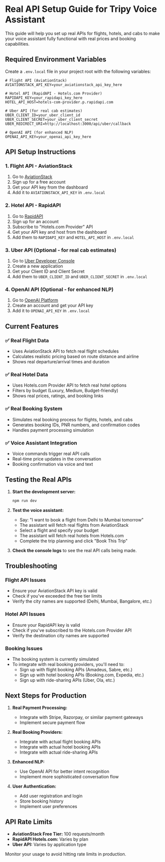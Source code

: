 # Real API Setup Guide for Tripy Voice Assistant

This guide will help you set up real APIs for flights, hotels, and cabs to make your voice assistant fully functional with real prices and booking capabilities.

## Required Environment Variables

Create a `.env.local` file in your project root with the following variables:

```env
# Flight API (AviationStack)
AVIATIONSTACK_API_KEY=your_aviationstack_api_key_here

# Hotel API (RapidAPI - Hotels.com Provider)
RAPIDAPI_KEY=your_rapidapi_key_here
HOTEL_API_HOST=hotels-com-provider.p.rapidapi.com

# Uber API (for real cab estimates)
UBER_CLIENT_ID=your_uber_client_id
UBER_CLIENT_SECRET=your_uber_client_secret
UBER_REDIRECT_URI=http://localhost:3000/api/uber/callback

# OpenAI API (for enhanced NLP)
OPENAI_API_KEY=your_openai_api_key_here
```

## API Setup Instructions

### 1. Flight API - AviationStack
1. Go to [AviationStack](https://aviationstack.com/)
2. Sign up for a free account
3. Get your API key from the dashboard
4. Add it to `AVIATIONSTACK_API_KEY` in `.env.local`

### 2. Hotel API - RapidAPI
1. Go to [RapidAPI](https://rapidapi.com/)
2. Sign up for an account
3. Subscribe to "Hotels.com Provider" API
4. Get your API key and host from the dashboard
5. Add them to `RAPIDAPI_KEY` and `HOTEL_API_HOST` in `.env.local`

### 3. Uber API (Optional - for real cab estimates)
1. Go to [Uber Developer Console](https://developer.uber.com/)
2. Create a new application
3. Get your Client ID and Client Secret
4. Add them to `UBER_CLIENT_ID` and `UBER_CLIENT_SECRET` in `.env.local`

### 4. OpenAI API (Optional - for enhanced NLP)
1. Go to [OpenAI Platform](https://platform.openai.com/)
2. Create an account and get your API key
3. Add it to `OPENAI_API_KEY` in `.env.local`

## Current Features

### ✅ Real Flight Data
- Uses AviationStack API to fetch real flight schedules
- Calculates realistic pricing based on route distance and airline
- Shows real departure/arrival times and duration

### ✅ Real Hotel Data
- Uses Hotels.com Provider API to fetch real hotel options
- Filters by budget (Luxury, Medium, Budget-friendly)
- Shows real prices, ratings, and booking links

### ✅ Real Booking System
- Simulates real booking process for flights, hotels, and cabs
- Generates booking IDs, PNR numbers, and confirmation codes
- Handles payment processing simulation

### ✅ Voice Assistant Integration
- Voice commands trigger real API calls
- Real-time price updates in the conversation
- Booking confirmation via voice and text

## Testing the Real APIs

1. **Start the development server:**
   ```bash
   npm run dev
   ```

2. **Test the voice assistant:**
   - Say: "I want to book a flight from Delhi to Mumbai tomorrow"
   - The assistant will fetch real flights from AviationStack
   - Select a flight and specify your budget
   - The assistant will fetch real hotels from Hotels.com
   - Complete the trip planning and click "Book This Trip"

3. **Check the console logs** to see the real API calls being made.

## Troubleshooting

### Flight API Issues
- Ensure your AviationStack API key is valid
- Check if you've exceeded the free tier limits
- Verify the city names are supported (Delhi, Mumbai, Bangalore, etc.)

### Hotel API Issues
- Ensure your RapidAPI key is valid
- Check if you've subscribed to the Hotels.com Provider API
- Verify the destination city names are supported

### Booking Issues
- The booking system is currently simulated
- To integrate with real booking providers, you'll need to:
  - Sign up with flight booking APIs (Amadeus, Sabre, etc.)
  - Sign up with hotel booking APIs (Booking.com, Expedia, etc.)
  - Sign up with ride-sharing APIs (Uber, Ola, etc.)

## Next Steps for Production

1. **Real Payment Processing:**
   - Integrate with Stripe, Razorpay, or similar payment gateways
   - Implement secure payment flow

2. **Real Booking Providers:**
   - Integrate with actual flight booking APIs
   - Integrate with actual hotel booking APIs
   - Integrate with actual ride-sharing APIs

3. **Enhanced NLP:**
   - Use OpenAI API for better intent recognition
   - Implement more sophisticated conversation flow

4. **User Authentication:**
   - Add user registration and login
   - Store booking history
   - Implement user preferences

## API Rate Limits

- **AviationStack Free Tier:** 100 requests/month
- **RapidAPI Hotels.com:** Varies by plan
- **Uber API:** Varies by application type

Monitor your usage to avoid hitting rate limits in production.
